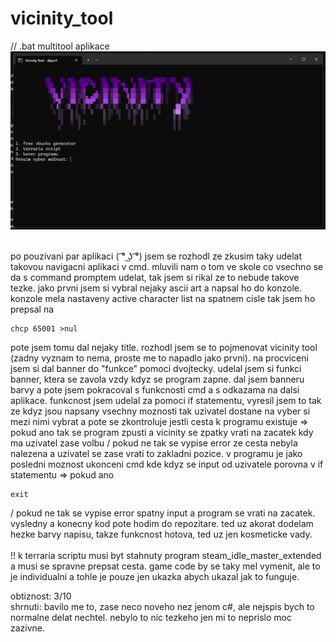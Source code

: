 # vicinity_tool
// .bat multitool aplikace
![screenshot](image.png)<br><br>

po pouzivani par aplikaci ( ͡° ͜ʖ ͡°) jsem se rozhodl ze zkusim taky udelat takovou navigacni aplikaci v cmd. mluvili nam o tom ve skole co vsechno se da
s command promptem udelat, tak jsem si rikal ze to nebude takove tezke. jako prvni jsem si vybral nejaky ascii art a napsal ho do konzole. konzole mela
nastaveny active character list na spatnem cisle tak jsem ho prepsal na
```
chcp 65001 >nul
```
pote jsem tomu dal nejaky title. rozhodl jsem se to pojmenovat vicinity tool (zadny vyznam to nema, proste me to napadlo jako prvni). na procviceni jsem si dal banner do "funkce" pomoci dvojtecky. udelal jsem si funkci banner, ktera se zavola vzdy kdyz se program zapne. dal jsem banneru barvy a pote jsem pokracoval s funkcnosti cmd a s odkazama na dalsi aplikace. funkcnost jsem udelal za pomoci if statementu, vyresil jsem to tak ze kdyz jsou napsany vsechny moznosti tak uzivatel dostane na vyber si mezi nimi vybrat
a pote se zkontroluje jestli cesta k programu existuje => pokud ano tak se program zpusti a vicinity se zpatky vrati na zacatek kdy ma uzivatel zase volbu / pokud ne tak se vypise error ze cesta nebyla nalezena a uzivatel se zase vrati to zakladni pozice.
v programu je jako posledni moznost ukonceni cmd kde kdyz se input od uzivatele porovna v if statementu => pokud ano
```
exit
```
/ pokud ne tak se vypise error spatny input a program se vrati na zacatek. vysledny a konecny kod pote hodim do repozitare. ted uz akorat dodelam hezke barvy napisu, takze funkcnost hotova, ted uz jen kosmeticke vady.<br><br>
!! k terraria scriptu musi byt stahnuty program steam_idle_master_extended a musi se spravne prepsat cesta. game code by se taky mel vymenit, ale to je individualni a tohle je pouze jen ukazka abych ukazal jak to funguje.

obtiznost: 3/10<br>
shrnuti: bavilo me to, zase neco noveho nez jenom c#, ale nejspis bych to normalne delat nechtel. nebylo to nic tezkeho jen mi to neprislo moc zazivne.
